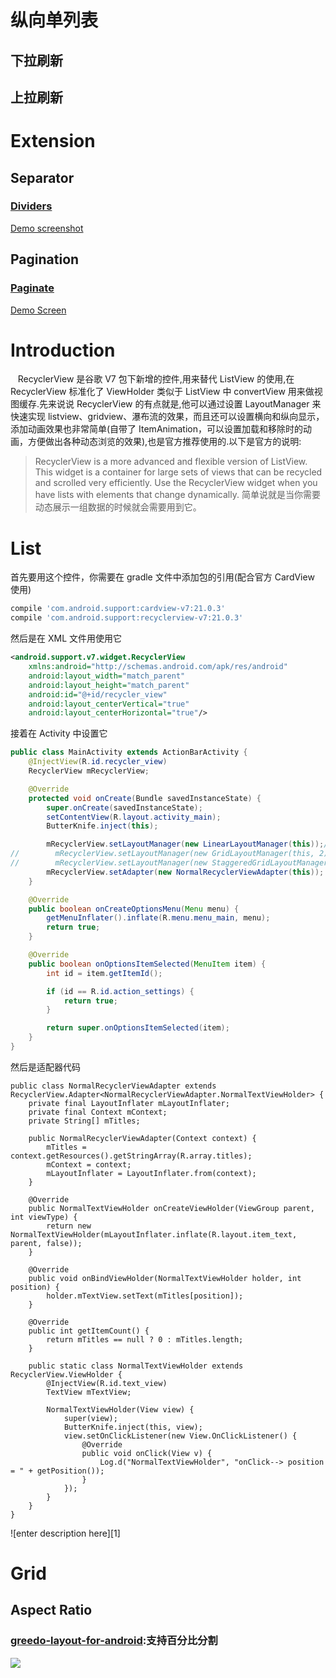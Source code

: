 

# 纵向单列表

## 下拉刷新

## 上拉刷新

# Extension

## Separator

### [**Dividers**](https://github.com/Karumi/Dividers)

[Demo screenshot](https://github.com/Karumi/Dividers/raw/master/art/example.gif)

## Pagination

### [Paginate](https://github.com/MarkoMilos/Paginate)

[Demo Screen](https://github.com/MarkoMilos/Paginate/raw/master/art/demo.gif)

# Introduction

&nbsp;&nbsp;&nbsp;RecyclerView 是谷歌 V7 包下新增的控件,用来替代 ListView 的使用,在 RecyclerView 标准化了 ViewHolder 类似于 ListView 中 convertView 用来做视图缓存.先来说说 RecyclerView 的有点就是,他可以通过设置 LayoutManager 来快速实现 listview、gridview、瀑布流的效果，而且还可以设置横向和纵向显示，添加动画效果也非常简单(自带了 ItemAnimation，可以设置加载和移除时的动画，方便做出各种动态浏览的效果),也是官方推荐使用的.以下是官方的说明:

> RecyclerView is a more advanced and flexible version of ListView. This widget is a container for large sets of views that can be recycled and scrolled very efficiently. Use the RecyclerView widget when you have lists with elements that change dynamically. 简单说就是当你需要动态展示一组数据的时候就会需要用到它。

# List

首先要用这个控件，你需要在 gradle 文件中添加包的引用(配合官方 CardView 使用)

```gradle
compile 'com.android.support:cardview-v7:21.0.3'
compile 'com.android.support:recyclerview-v7:21.0.3'
```

然后是在 XML 文件用使用它

```xml
<android.support.v7.widget.RecyclerView
    xmlns:android="http://schemas.android.com/apk/res/android"
    android:layout_width="match_parent"
    android:layout_height="match_parent"
    android:id="@+id/recycler_view"
    android:layout_centerVertical="true"
    android:layout_centerHorizontal="true"/>
```

接着在 Activity 中设置它

```java
public class MainActivity extends ActionBarActivity {
    @InjectView(R.id.recycler_view)
    RecyclerView mRecyclerView;

    @Override
    protected void onCreate(Bundle savedInstanceState) {
        super.onCreate(savedInstanceState);
        setContentView(R.layout.activity_main);
        ButterKnife.inject(this);

        mRecyclerView.setLayoutManager(new LinearLayoutManager(this));//这里用线性显示 类似于listview
//        mRecyclerView.setLayoutManager(new GridLayoutManager(this, 2));//这里用线性宫格显示 类似于grid view
//        mRecyclerView.setLayoutManager(new StaggeredGridLayoutManager(2, OrientationHelper.VERTICAL));//这里用线性宫格显示 类似于瀑布流
        mRecyclerView.setAdapter(new NormalRecyclerViewAdapter(this));
    }

    @Override
    public boolean onCreateOptionsMenu(Menu menu) {
        getMenuInflater().inflate(R.menu.menu_main, menu);
        return true;
    }

    @Override
    public boolean onOptionsItemSelected(MenuItem item) {
        int id = item.getItemId();

        if (id == R.id.action_settings) {
            return true;
        }

        return super.onOptionsItemSelected(item);
    }
}
```

然后是适配器代码

```
public class NormalRecyclerViewAdapter extends RecyclerView.Adapter<NormalRecyclerViewAdapter.NormalTextViewHolder> {
    private final LayoutInflater mLayoutInflater;
    private final Context mContext;
    private String[] mTitles;

    public NormalRecyclerViewAdapter(Context context) {
        mTitles = context.getResources().getStringArray(R.array.titles);
        mContext = context;
        mLayoutInflater = LayoutInflater.from(context);
    }

    @Override
    public NormalTextViewHolder onCreateViewHolder(ViewGroup parent, int viewType) {
        return new NormalTextViewHolder(mLayoutInflater.inflate(R.layout.item_text, parent, false));
    }

    @Override
    public void onBindViewHolder(NormalTextViewHolder holder, int position) {
        holder.mTextView.setText(mTitles[position]);
    }

    @Override
    public int getItemCount() {
        return mTitles == null ? 0 : mTitles.length;
    }

    public static class NormalTextViewHolder extends RecyclerView.ViewHolder {
        @InjectView(R.id.text_view)
        TextView mTextView;

        NormalTextViewHolder(View view) {
            super(view);
            ButterKnife.inject(this, view);
            view.setOnClickListener(new View.OnClickListener() {
                @Override
                public void onClick(View v) {
                    Log.d("NormalTextViewHolder", "onClick--> position = " + getPosition());
                }
            });
        }
    }
}
```

![enter description here][1]

# Grid

## Aspect Ratio

### [greedo-layout-for-android](https://github.com/500px/greedo-layout-for-android):支持百分比分割

![](https://github.com/500px/greedo-layout-for-android/raw/master/screenshot.png)
